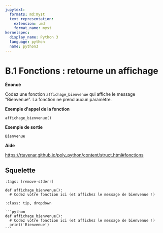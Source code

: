 ```yaml
---
jupytext:
  formats: md:myst
  text_representation:
    extension: .md
    format_name: myst
kernelspec:
  display_name: Python 3
  language: python
  name: python3
---
```


# B.1 Fonctions : retourne un affichage

**Énoncé**


Codez une fonction `affichage_bienvenue` qui affiche le message "Bienvenue". La fonction ne prend aucun paramètre.


**Exemple d'appel de la fonction**


```
affichage_bienvenue()
```

**Exemple de sortie**


```
Bienvenue
```

**Aide**

https://rtavenar.github.io/poly_python/content/struct.html#fonctions

## Squelette

```{code-cell} python
:tags: [remove-stderr]

def affichage_bienvenue():
  # Codez votre fonction ici (et affichez le message de bienvenue !)
```

````{admonition} Cliquez ici pour voir la solution
:class: tip, dropdown

```python
def affichage_bienvenue():
  # Codez votre fonction ici (et affichez le message de bienvenue !)
  print('Bienvenue')
```
````
